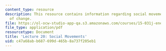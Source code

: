 ```yaml
---
content_type: resource
description: This resource contains information regarding social movements as agents
  of change.
file: https://ol-ocw-studio-app-qa.s3.amazonaws.com/courses/15-031j-energy-decisions-markets-and-policies-spring-2012/c47a68abb687699d465b8a737f205eb1_MIT15_031JS12_lec20.pdf
file_type: application/pdf
resourcetype: Document
title: 'Lecture 20: Social Movements'
uid: c47a68ab-b687-699d-465b-8a737f205eb1
---
```

